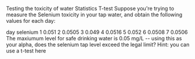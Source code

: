 Testing the toxicity of water
Statistics T-test
Suppose you're trying to measure the Selenium toxicity in your tap water, and obtain the following values for each day:

day	selenium
1	0.051
2	0.0505
3	0.049
4	0.0516
5	0.052
6	0.0508
7	0.0506
The maxiumum level for safe drinking water is 0.05 mg/L -- using this as your alpha, does the selenium tap level exceed the legal limit? Hint: you can use a t-test here 
